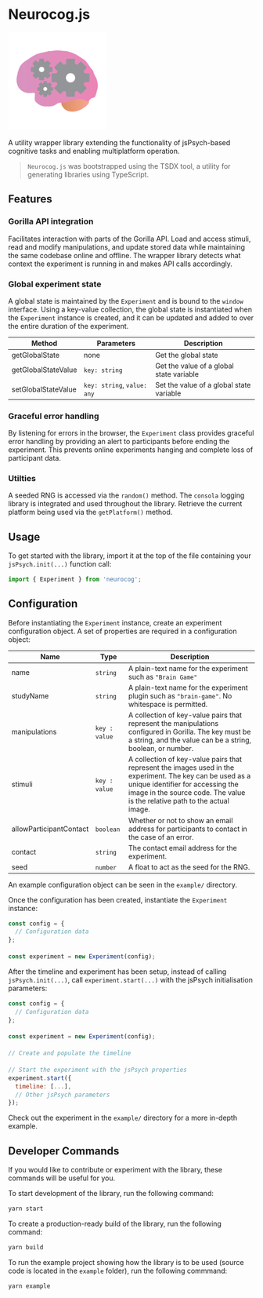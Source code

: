 # Neurocog.js

<img src="icon.png" alt="Neurocog.js icon" width="200"/>

A utility wrapper library extending the functionality of jsPsych-based cognitive tasks and enabling multiplatform operation.

> `Neurocog.js` was bootstrapped using the TSDX tool, a utility for generating libraries using TypeScript.

## Features

### Gorilla API integration

Facilitates interaction with parts of the Gorilla API. Load and access stimuli, read and modify manipulations, and update stored data while maintaining the same codebase online and offline. The wrapper library detects what context the experiment is running in and makes API calls accordingly.

### Global experiment state

A global state is maintained by the `Experiment` and is bound to the `window` interface. Using a key-value collection, the global state is instantiated when the `Experiment` instance is created, and it can be updated and added to over the entire duration of the experiment.

| Method | Parameters | Description |
| ------ | ---------- | ----------- |
| getGlobalState | none | Get the global state |
| getGlobalStateValue | `key: string` | Get the value of a global state variable |
| setGlobalStateValue | `key: string`, `value: any` | Set the value of a global state variable |

### Graceful error handling

By listening for errors in the browser, the `Experiment` class provides graceful error handling by providing an alert to participants before ending the experiment. This prevents online experiments hanging and complete loss of participant data.

### Utilties

A seeded RNG is accessed via the `random()` method. The `consola` logging library is integrated and used throughout the library. Retrieve the current platform being used via the `getPlatform()` method.

## Usage

To get started with the library, import it at the top of the file containing your `jsPsych.init(...)` function call:

```js
import { Experiment } from 'neurocog';
```

## Configuration

Before instantiating the `Experiment` instance, create an experiment configuration object. A set of properties are required in a configuration object:

| Name | Type | Description |
| ---- | ---- | ----------- |
| name | `string` | A plain-text name for the experiment such as `"Brain Game"` |
| studyName | `string` | A plain-text name for the experiment plugin such as `"brain-game"`. No whitespace is permitted. |
| manipulations | `key : value` | A collection of key-value pairs that represent the manipulations configured in Gorilla. The key must be a string, and the value can be a string, boolean, or number. |
| stimuli | `key : value` | A collection of key-value pairs that represent the images used in the experiment. The key can be used as a unique identifier for accessing the image in the source code. The value is the relative path to the actual image. |
| allowParticipantContact | `boolean` | Whether or not to show an email address for participants to contact in the case of an error. |
| contact | `string` | The contact email address for the experiment. |
| seed | `number` | A float to act as the seed for the RNG. |

An example configuration object can be seen in the `example/` directory.

Once the configuration has been created, instantiate the `Experiment` instance:

```js
const config = {
  // Configuration data
};

const experiment = new Experiment(config);
```

After the timeline and experiment has been setup, instead of calling `jsPsych.init(...)`, call `experiment.start(...)` with the jsPsych initialisation parameters:

```js
const config = {
  // Configuration data
};

const experiment = new Experiment(config);

// Create and populate the timeline

// Start the experiment with the jsPsych properties
experiment.start({
  timeline: [...],
  // Other jsPsych parameters
});
```

Check out the experiment in the `example/` directory for a more in-depth example.

## Developer Commands

If you would like to contribute or experiment with the library, these commands will be useful for you.

To start development of the library, run the following command:

```bash
yarn start
```

To create a production-ready build of the library, run the following command:

```bash
yarn build
```

To run the example project showing how the library is to be used (source code is located in the `example` folder), run the following commmand:

```bash
yarn example
```

